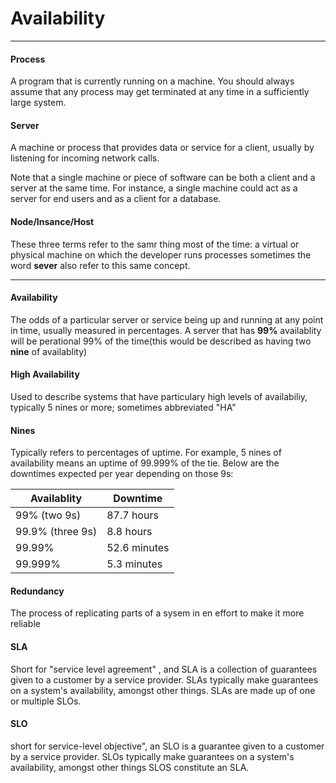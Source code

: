 # Availability

---

#### Process

A program that is currently running on a machine. You should always assume that any process may get terminated at any time in a sufficiently large system.

#### Server

A machine or process that provides data or service for a client, usually by listening for incoming network calls.

Note that a single machine or piece of software can be both a client and a server at the same time. For instance, a single machine could act as a server for end users and as a client for a database.

#### Node/Insance/Host

These three terms refer to the samr thing most of the time: a virtual or physical machine on which the developer runs processes sometimes the word **sever** also refer to this same concept.

---

#### Availability

The odds of a particular server or service being up and running at any point in time, usually measured in percentages. A server that has **99%** availablity will be perational 99% of the time(this would be described as having two **nine** of availablity)

#### High Availability

Used to describe systems that have particulary high levels of availabiliy, typically 5 nines or more; sometimes abbreviated "HA"

#### Nines

Typically refers to percentages of uptime. For example, 5 nines of availability means an uptime of 99.999% of the tie. Below are the downtimes expected per year depending on those 9s:

| Availablity      | Downtime     |
| ---------------- | ------------ |
| 99% (two 9s)     | 87.7 hours   |
| 99.9% (three 9s) | 8.8 hours    |
| 99.99%           | 52.6 minutes |
| 99.999%          | 5.3 minutes  |

#### Redundancy

The process of replicating parts of a sysem in en effort to make it more reliable

#### SLA

Short for "service level agreement" , and SLA is a collection of guarantees given to a customer by a service provider. SLAs typically make guarantees on a system's availability, amongst other things. SLAs are made up of one or multiple SLOs.

#### SLO

short for service-level objective", an SLO is a guarantee given to a customer by a service provider. SLOs typically make guarantees on a system's availability, amongst other things SLOS constitute an SLA.
